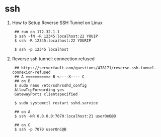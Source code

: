 ssh
===

1. How to Setup Reverse SSH Tunnel on Linux

        ## run on 172.32.1.1
        $ ssh -fN -R 12345:localhost:22 YOUIP
        $ ssh -R 12345:localhost:22 YOURIP

        $ ssh -p 12345 localhost

2. Reverse ssh tunnel: connection refused

        ## https://serverfault.com/questions/478171/reverse-ssh-tunnel-connexion-refused
        ## A ==========> B <----X---- C
        ## on B
        $ sudo nano /etc/ssh/sshd_config
        AllowTcpForwarding yes
        GatewayPorts clientspecified
        
        $ sudo systemctl restart sshd.service

        ## on A
        $ ssh -NR 0.0.0.0:7070:localhost:21 userOnB@B

        ## on C
        $ ssh -p 7070 userOnC@B
